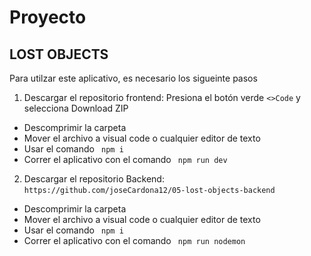 # Proyecto
## LOST OBJECTS

Para utilzar este aplicativo, es necesario los sigueinte pasos

1. Descargar el repositorio frontend: Presiona el botón verde ```<>Code``` y selecciona Download ZIP
 - Descomprimir la carpeta
 - Mover el archivo a visual code o cualquier editor de texto
 - Usar el comando ``` npm i```
 - Correr el aplicativo con el comando  ``` npm run dev```
2. Descargar el repositorio Backend: ```https://github.com/joseCardona12/05-lost-objects-backend```
 - Descomprimir la carpeta
 - Mover el archivo a visual code o cualquier editor de texto
 - Usar el comando ``` npm i```
 - Correr el aplicativo con el comando  ``` npm run nodemon```
